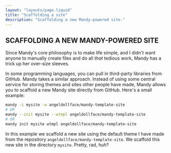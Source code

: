 ```yaml
---
layout: "layouts/page.liquid"
title: "Scaffolding a site"
description: "Scaffolding a new Mandy-powered site."
---
```


## SCAFFOLDING A NEW MANDY-POWERED SITE

Since Mandy's core philosophy is to make life simple, and I didn't want anyone to manually create files and do all *that* tedious work, Mandy has a trick up her over-size sleeves.

In some programming languages, you can pull in third-party libraries from GitHub. Mandy takes a similar approach. Instead of using some central service for storing themes and sites other people have made, Mandy allows you to scaffold a new Mandy site directly from GitHub. Here's a small example:

```bash
mandy -i mysite -w angeldollface/mandy-template-site
# OR
mandy --init mysite --wtmpl angeldollface/mandy-template-site
# OR
mandy init mysite wtmpl angeldollface/mandy-template-site
```

In this example we scaffold a new site using the default theme I have made from the repository `angeldollface/mandy-template-site`. We scaffold this new site in the directory `mysite`. Pretty, rad, huh?